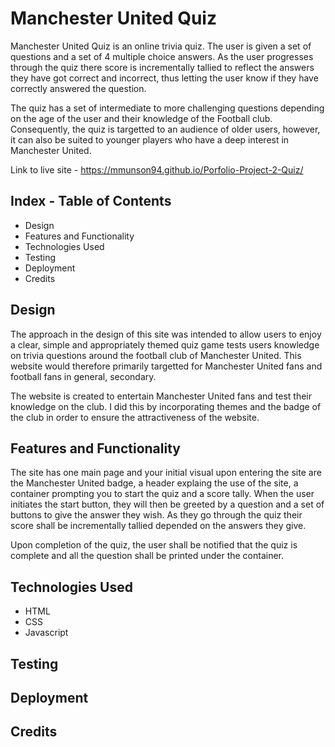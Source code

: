 # Manchester United Quiz

Manchester United Quiz is an online trivia quiz. The user is given a set of questions and a set of 4 multiple choice answers. As the user progresses through the quiz there score is incrementally tallied to reflect the answers they have got correct and incorrect, thus letting the user know if they have correctly answered the question. 

The quiz has a set of intermediate to more challenging questions depending on the age of the user and their knowledge of the Football club. Consequently, the quiz is targetted to an audience of older users, however, it can also be suited to younger players who have a deep interest in Manchester United.

Link to live site - https://mmunson94.github.io/Porfolio-Project-2-Quiz/


## Index - Table of Contents
  * Design
  * Features and Functionality
  * Technologies Used
  * Testing
  * Deployment
  * Credits
  
## Design 

The approach in the design of this site was intended to allow users to enjoy a clear, simple and appropriately themed quiz game tests users knowledge on trivia questions around the football club of Manchester United. This website would therefore primarily targetted for Manchester United fans and football fans in general, secondary.

The website is created to entertain Manchester United fans and test their knowledge on the club. I did this by incorporating themes and the badge  of the club in order to ensure the attractiveness of the website.

## Features and Functionality

The site has one main page and your initial visual upon entering the site are the Manchester United badge, a header explaing the use of the site, a container prompting you to start the quiz and a score tally. When the user initiates the start button, they will then be greeted by a question and a set of buttons to give the answer they wish. As they go through the quiz their score shall be incrementally tallied depended on the answers they give.

Upon completion of the quiz, the user shall be notified that the quiz is complete and all the question shall be printed under the container. 


## Technologies Used

- HTML
- CSS
- Javascript

## Testing

## Deployment
 
## Credits
